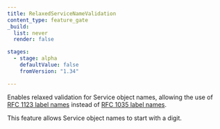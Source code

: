 ```yaml
---
title: RelaxedServiceNameValidation
content_type: feature_gate
_build:
  list: never
  render: false

stages:
  - stage: alpha
    defaultValue: false
    fromVersion: "1.34"

---
```


Enables relaxed validation for Service object names, allowing the use of [RFC 1123 label names](/docs/concepts/overview/working-with-objects/names/#dns-label-names) instead of [RFC 1035 label names](/docs/concepts/overview/working-with-objects/names/#rfc-1035-label-names).

This feature allows Service object names to start with a digit.
